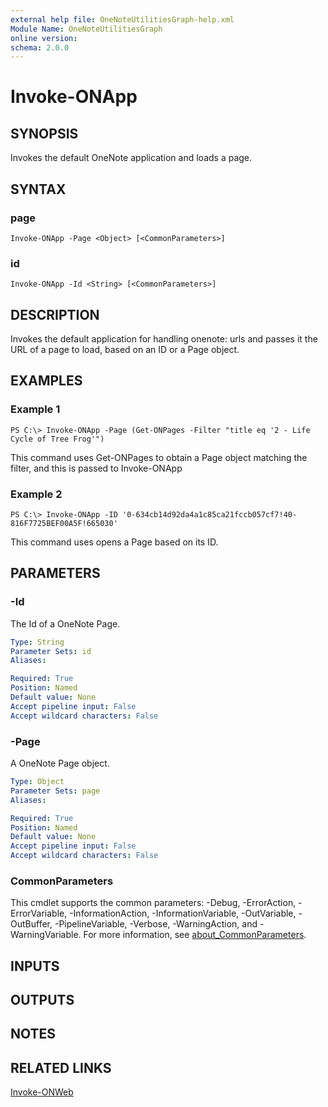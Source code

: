 ```yaml
---
external help file: OneNoteUtilitiesGraph-help.xml
Module Name: OneNoteUtilitiesGraph
online version:
schema: 2.0.0
---
```


# Invoke-ONApp

## SYNOPSIS
Invokes the default OneNote application and loads a page.

## SYNTAX

### page
```
Invoke-ONApp -Page <Object> [<CommonParameters>]
```

### id
```
Invoke-ONApp -Id <String> [<CommonParameters>]
```

## DESCRIPTION
Invokes the default application for handling onenote: urls and passes it the URL
of a page to load, based on an ID or a Page object.

## EXAMPLES

### Example 1
```
PS C:\> Invoke-ONApp -Page (Get-ONPages -Filter "title eq '2 - Life Cycle of Tree Frog'")
```

This command uses Get-ONPages to obtain a Page object matching the filter, and this is passed to Invoke-ONApp

### Example 2
```
PS C:\> Invoke-ONApp -ID '0-634cb14d92da4a1c85ca21fccb057cf7!40-816F7725BEF00A5F!665030'
```

This command uses opens a Page based on its ID.

## PARAMETERS

### -Id
The Id of a OneNote Page.

```yaml
Type: String
Parameter Sets: id
Aliases:

Required: True
Position: Named
Default value: None
Accept pipeline input: False
Accept wildcard characters: False
```

### -Page
A OneNote Page object.

```yaml
Type: Object
Parameter Sets: page
Aliases:

Required: True
Position: Named
Default value: None
Accept pipeline input: False
Accept wildcard characters: False
```

### CommonParameters
This cmdlet supports the common parameters: -Debug, -ErrorAction, -ErrorVariable, -InformationAction, -InformationVariable, -OutVariable, -OutBuffer, -PipelineVariable, -Verbose, -WarningAction, and -WarningVariable. For more information, see [about_CommonParameters](http://go.microsoft.com/fwlink/?LinkID=113216).

## INPUTS

## OUTPUTS

## NOTES

## RELATED LINKS

[Invoke-ONWeb](Invoke-ONWeb.md)